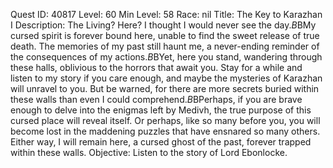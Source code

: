 Quest ID: 40817
Level: 60
Min Level: 58
Race: nil
Title: The Key to Karazhan I
Description: The Living? Here? I thought I would never see the day.$B$BMy cursed spirit is forever bound here, unable to find the sweet release of true death. The memories of my past still haunt me, a never-ending reminder of the consequences of my actions.$B$BYet, here you stand, wandering through these halls, oblivious to the horrors that await you. Stay for a while and listen to my story if you care enough, and maybe the mysteries of Karazhan will unravel to you. But be warned, for there are more secrets buried within these walls than even I could comprehend.$B$BPerhaps, if you are brave enough to delve into the enigmas left by Medivh, the true purpose of this cursed place will reveal itself. Or perhaps, like so many before you, you will become lost in the maddening puzzles that have ensnared so many others. Either way, I will remain here, a cursed ghost of the past, forever trapped within these walls.
Objective: Listen to the story of Lord Ebonlocke.

